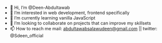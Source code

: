 - 👋 Hi, I’m @Deen-Abdultawab
- 👀 I’m interested in web development, frontend specifically
- 🌱 I’m currently learning vanilla JavaScript
- 💞️ I’m looking to collaborate on projects that can improve my skillsets 
- 📫 How to reach me mail: abdultawabsalawudeen@gmail.com || twitter: @Sdeen_official

<!---
Deen-Abdultawab/Deen-Abdultawab is a ✨ special ✨ repository because its `README.md` (this file) appears on your GitHub profile.
You can click the Preview link to take a look at your changes.
--->
